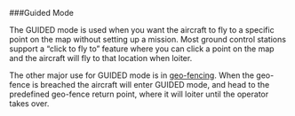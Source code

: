 ###Guided Mode

The GUIDED mode is used when you want the aircraft to fly to a specific point on the map without setting up a mission. Most ground control stations support a “click to fly to” feature where you can click a point on the map and the aircraft will fly to that location when loiter.

The other major use for GUIDED mode is in [geo-fencing](http://plane.ardupilot.com/wiki/flying/flight-modes/geofencing-3/). When the geo-fence is breached the aircraft will enter GUIDED mode, and head to the predefined geo-fence return point, where it will loiter until the operator takes over.